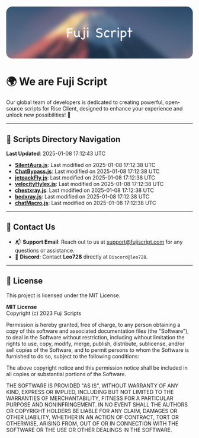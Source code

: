 ![Banner](.github/b.webp)

# 🌍 **We are Fuji Script**

Our global team of developers is dedicated to creating powerful, open-source scripts for Rise Client, designed to enhance your experience and unlock new possibilities! 🌟

---
<!-- SCRIPTS_NAVIGATION_START -->
## 📂 **Scripts Directory Navigation**

**Last Updated**: 2025-01-08 17:12:43 UTC

- **[SilentAura.js](scripts/SilentAura.js)**: Last modified on 2025-01-08 17:12:38 UTC
- **[ChatBypass.js](scripts/ChatBypass.js)**: Last modified on 2025-01-08 17:12:38 UTC
- **[jetpackFly.js](scripts/jetpackFly.js)**: Last modified on 2025-01-08 17:12:38 UTC
- **[velocityHylex.js](scripts/velocityHylex.js)**: Last modified on 2025-01-08 17:12:38 UTC
- **[chestxray.js](scripts/chestxray.js)**: Last modified on 2025-01-08 17:12:38 UTC
- **[bedxray.js](scripts/bedxray.js)**: Last modified on 2025-01-08 17:12:38 UTC
- **[chatMacro.js](scripts/chatMacro.js)**: Last modified on 2025-01-08 17:12:38 UTC

<!-- SCRIPTS_NAVIGATION_END -->

---

## 💬 **Contact Us**  
- 📬 **Support Email**: Reach out to us at [support@fujiscript.com](mailto:support@fujiscript.com) for any questions or assistance.  
- 💬 **Discord**: Contact **Leo728** directly at `Discord@leo728`.

---

## 📜 **License**

This project is licensed under the MIT License.  

**MIT License**  
Copyright (c) 2023 Fuji Scripts  

Permission is hereby granted, free of charge, to any person obtaining a copy of this software and associated documentation files (the "Software"), to deal in the Software without restriction, including without limitation the rights to use, copy, modify, merge, publish, distribute, sublicense, and/or sell copies of the Software, and to permit persons to whom the Software is furnished to do so, subject to the following conditions:  

The above copyright notice and this permission notice shall be included in all copies or substantial portions of the Software.  

THE SOFTWARE IS PROVIDED "AS IS", WITHOUT WARRANTY OF ANY KIND, EXPRESS OR IMPLIED, INCLUDING BUT NOT LIMITED TO THE WARRANTIES OF MERCHANTABILITY, FITNESS FOR A PARTICULAR PURPOSE AND NONINFRINGEMENT. IN NO EVENT SHALL THE AUTHORS OR COPYRIGHT HOLDERS BE LIABLE FOR ANY CLAIM, DAMAGES OR OTHER LIABILITY, WHETHER IN AN ACTION OF CONTRACT, TORT OR OTHERWISE, ARISING FROM, OUT OF OR IN CONNECTION WITH THE SOFTWARE OR THE USE OR OTHER DEALINGS IN THE SOFTWARE.  
